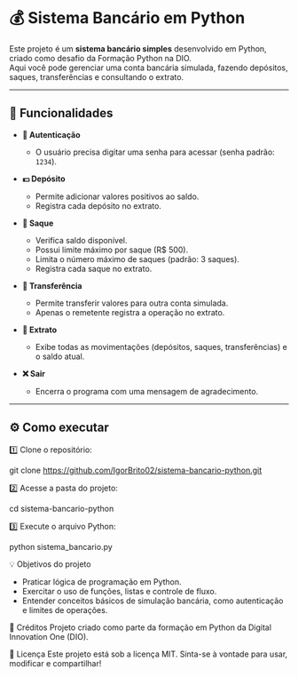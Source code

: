 # 💰 Sistema Bancário em Python

Este projeto é um **sistema bancário simples** desenvolvido em Python, criado como desafio da Formação Python na DIO.  
Aqui você pode gerenciar uma conta bancária simulada, fazendo depósitos, saques, transferências e consultando o extrato.

---

## 🚀 Funcionalidades

- **🔐 Autenticação**
  - O usuário precisa digitar uma senha para acessar (senha padrão: `1234`).

- **💵 Depósito**
  - Permite adicionar valores positivos ao saldo.
  - Registra cada depósito no extrato.

- **🏧 Saque**
  - Verifica saldo disponível.
  - Possui limite máximo por saque (R$ 500).
  - Limita o número máximo de saques (padrão: 3 saques).
  - Registra cada saque no extrato.

- **💸 Transferência**
  - Permite transferir valores para outra conta simulada.
  - Apenas o remetente registra a operação no extrato.

- **📄 Extrato**
  - Exibe todas as movimentações (depósitos, saques, transferências) e o saldo atual.

- **❌ Sair**
  - Encerra o programa com uma mensagem de agradecimento.

---

## ⚙️ Como executar

1️⃣ Clone o repositório:

git clone https://github.com/IgorBrito02/sistema-bancario-python.git

2️⃣ Acesse a pasta do projeto:

cd sistema-bancario-python

3️⃣ Execute o arquivo Python:

python sistema_bancario.py


💡 Objetivos do projeto
- Praticar lógica de programação em Python.
- Exercitar o uso de funções, listas e controle de fluxo.
- Entender conceitos básicos de simulação bancária, como autenticação e limites de operações.

💙 Créditos
Projeto criado como parte da formação em Python da Digital Innovation One (DIO).

📝 Licença
Este projeto está sob a licença MIT.
Sinta-se à vontade para usar, modificar e compartilhar!
